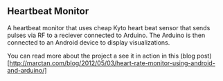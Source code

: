 ## Heartbeat Monitor

A heartbeat monitor that uses cheap Kyto heart beat sensor that sends pulses via RF to a reciever connected to Arduino. The Arduino is then connected to an Android device to display visualizations.

You can read more about the project a see it in action in this (blog post)[http://marctan.com/blog/2012/05/03/heart-rate-monitor-using-android-and-arduino/]
